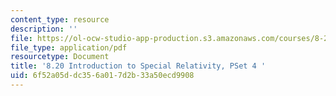 ```yaml
---
content_type: resource
description: ''
file: https://ol-ocw-studio-app-production.s3.amazonaws.com/courses/8-20-introduction-to-special-relativity-january-iap-2021/6f52a05ddc356a017d2b33a50ecd9908_MIT8_20iap21_pset4.pdf
file_type: application/pdf
resourcetype: Document
title: '8.20 Introduction to Special Relativity, PSet 4 '
uid: 6f52a05d-dc35-6a01-7d2b-33a50ecd9908
---
```

